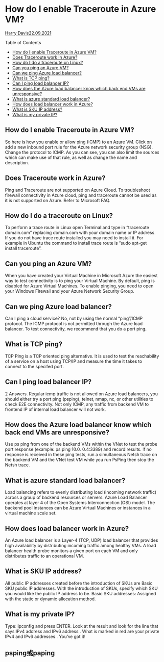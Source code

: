 # How do I enable Traceroute in Azure VM?

[Harry Davis](https://quick-adviser.com/author/gxtraiurigl987utifffuf8t/)[22.09.2021](https://quick-adviser.com/how-do-i-enable-traceroute-in-azure-vm/)

Table of Contents

* [How do I enable Traceroute in Azure VM?](https://quick-adviser.com/how-do-i-enable-traceroute-in-azure-vm/#How_do_I_enable_Traceroute_in_Azure_VM "How do I enable Traceroute in Azure VM?")
* [Does Traceroute work in Azure?](https://quick-adviser.com/how-do-i-enable-traceroute-in-azure-vm/#Does_Traceroute_work_in_Azure "Does Traceroute work in Azure?")
* [How do I do a traceroute on Linux?](https://quick-adviser.com/how-do-i-enable-traceroute-in-azure-vm/#How_do_I_do_a_traceroute_on_Linux "How do I do a traceroute on Linux?")
* [Can you ping an Azure VM?](https://quick-adviser.com/how-do-i-enable-traceroute-in-azure-vm/#Can_you_ping_an_Azure_VM "Can you ping an Azure VM?")
* [Can we ping Azure load balancer?](https://quick-adviser.com/how-do-i-enable-traceroute-in-azure-vm/#Can_we_ping_Azure_load_balancer "Can we ping Azure load balancer?")
* [What is TCP ping?](https://quick-adviser.com/how-do-i-enable-traceroute-in-azure-vm/#What_is_TCP_ping "What is TCP ping?")
* [Can I ping load balancer IP?](https://quick-adviser.com/how-do-i-enable-traceroute-in-azure-vm/#Can_I_ping_load_balancer_IP "Can I ping load balancer IP?")
* [How does the Azure load balancer know which back end VMs are unresponsive?](https://quick-adviser.com/how-do-i-enable-traceroute-in-azure-vm/#How_does_the_Azure_load_balancer_know_which_back_end_VMs_are_unresponsive "How does the Azure load balancer know which back end VMs are unresponsive?")
* [What is azure standard load balancer?](https://quick-adviser.com/how-do-i-enable-traceroute-in-azure-vm/#What_is_azure_standard_load_balancer "What is azure standard load balancer?")
* [How does load balancer work in Azure?](https://quick-adviser.com/how-do-i-enable-traceroute-in-azure-vm/#How_does_load_balancer_work_in_Azure "How does load balancer work in Azure?")
* [What is SKU IP address?](https://quick-adviser.com/how-do-i-enable-traceroute-in-azure-vm/#What_is_SKU_IP_address "What is SKU IP address?")
* [What is my private IP?](https://quick-adviser.com/how-do-i-enable-traceroute-in-azure-vm/#What_is_my_private_IP "What is my private IP?")

## How do I enable Traceroute in Azure VM?

So here is how you enable or allow ping (ICMP) to an Azure VM. Click on add a new inbound port rule for the Azure network security group (NSG). Change the protocol to ICMP. As you can see, you can also limit the sources which can make use of that rule, as well as change the name and description.

## Does Traceroute work in Azure?

Ping and Traceroute are not supported on Azure Cloud. To troubleshoot firewall connectivity in Azure cloud, ping and traceroute cannot be used as it is not supported on Azure. Refer to Microsoft FAQ.

## How do I do a traceroute on Linux?

To perform a trace route in Linux open Terminal and type in “traceroute domain.com” replacing domain.com with your domain name or IP address. If you do not have trace route installed you may need to install it. For example in Ubuntu the command to install trace route is “sudo apt-get install traceroute”.

## Can you ping an Azure VM?

When you have created your Virtual Machine in Microsoft Azure the easiest way to test connectivity is to ping your Virtual Machine. By default, ping is disabled for Azure Virtual Machines. To enable pinging, you need to open your Windows Firewall and your Azure Network Security Group.

## Can we ping Azure load balancer?

Can I ping a cloud service? No, not by using the normal “ping”/ICMP protocol. The ICMP protocol is not permitted through the Azure load balancer. To test connectivity, we recommend that you do a port ping.

## What is TCP ping?

TCP Ping is a TCP oriented ping alternative. It is used to test the reachability of a service on a host using TCP/IP and measure the time it takes to connect to the specifed port.

## Can I ping load balancer IP?

2 Answers. Regular icmp traffic is not allowed on Azure load balancers, you should either try a port ping (psping), telnet, nmap, nc, or other utilities to check E2E connectivity. Not only ICMP, any traffic from backend VM to frontend IP of internal load balancer will not work.

## How does the Azure load balancer know which back end VMs are unresponsive?

Use ps ping from one of the backend VMs within the VNet to test the probe port response (example: ps ping 10.0. 0.4:3389) and record results. If no response is received in these ping tests, run a simultaneous Netsh trace on the backend VM and the VNet test VM while you run PsPing then stop the Netsh trace.

## What is azure standard load balancer?

Load balancing refers to evenly distributing load (incoming network traffic) across a group of backend resources or servers. Azure Load Balancer operates at layer 4 of the Open Systems Interconnection (OSI) model. The backend pool instances can be Azure Virtual Machines or instances in a virtual machine scale set.

## How does load balancer work in Azure?

An Azure load balancer is a Layer-4 (TCP, UDP) load balancer that provides high availability by distributing incoming traffic among healthy VMs. A load balancer health probe monitors a given port on each VM and only distributes traffic to an operational VM.

## What is SKU IP address?

All public IP addresses created before the introduction of SKUs are Basic SKU public IP addresses. With the introduction of SKUs, specify which SKU you would like the public IP address to be. Basic SKU addresses: Assigned with the static or dynamic allocation method.

## What is my private IP?

Type: ipconfig and press ENTER. Look at the result and look for the line that says IPv4 address and IPv6 address . What is marked in red are your private IPv4 and IPv6 addresses . You’ve got it!


## psping或paping
